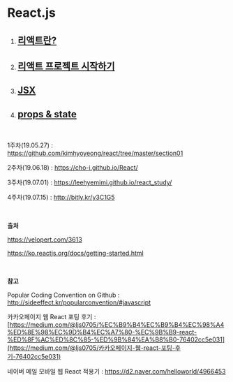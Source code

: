 # React.js

1. ## [리액트란?](/react01.md)

2. ## [리액트 프로젝트 시작하기](/react02.md)

3. ## [JSX](/react03.md)

4. ## [props & state](/react04.md)

<br/>

1주차(19.05.27) : <https://github.com/kimhyoyeong/react/tree/master/section01>

2주차(19.06.18) : <https://cho-i.github.io/React/>

3주차(19.07.01) : <https://leehyemimi.github.io/react_study/>

4주차(19.07.15) : <http://bitly.kr/y3C1G5>

<br/>

**출처**

<https://velopert.com/3613>

<https://ko.reactjs.org/docs/getting-started.html>

<br/>

**참고**

Popular Coding Convention on Github : <http://sideeffect.kr/popularconvention/#javascript>

카카오페이지 웹 React 포팅 후기 : [https://medium.com/@ljs0705/%EC%B9%B4%EC%B9%B4%EC%98%A4%ED%8E%98%EC%9D%B4%EC%A7%80-%EC%9B%B9-react-%ED%8F%AC%ED%8C%85-%ED%9B%84%EA%B8%B0-76402cc5e031](https://medium.com/@ljs0705/카카오페이지-웹-react-포팅-후기-76402cc5e031)

네이버 메일 모바일 웹 React 적용기 : <https://d2.naver.com/helloworld/4966453>

